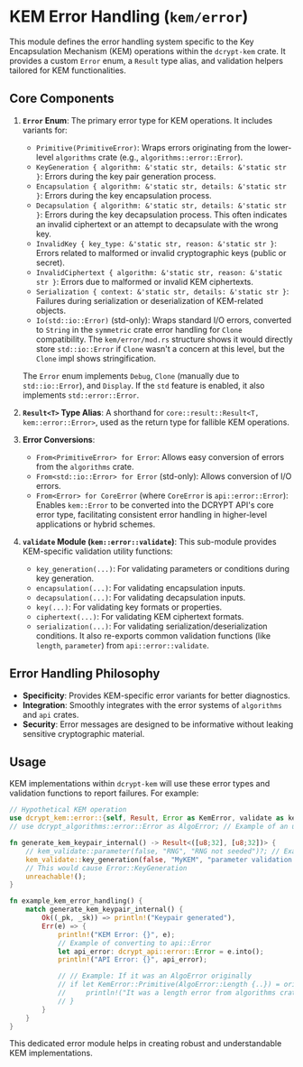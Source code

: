 # KEM Error Handling (`kem/error`)

This module defines the error handling system specific to the Key Encapsulation Mechanism (KEM) operations within the `dcrypt-kem` crate. It provides a custom `Error` enum, a `Result` type alias, and validation helpers tailored for KEM functionalities.

## Core Components

1.  **`Error` Enum**:
    The primary error type for KEM operations. It includes variants for:
    *   `Primitive(PrimitiveError)`: Wraps errors originating from the lower-level `algorithms` crate (e.g., `algorithms::error::Error`).
    *   `KeyGeneration { algorithm: &'static str, details: &'static str }`: Errors during the key pair generation process.
    *   `Encapsulation { algorithm: &'static str, details: &'static str }`: Errors during the key encapsulation process.
    *   `Decapsulation { algorithm: &'static str, details: &'static str }`: Errors during the key decapsulation process. This often indicates an invalid ciphertext or an attempt to decapsulate with the wrong key.
    *   `InvalidKey { key_type: &'static str, reason: &'static str }`: Errors related to malformed or invalid cryptographic keys (public or secret).
    *   `InvalidCiphertext { algorithm: &'static str, reason: &'static str }`: Errors due to malformed or invalid KEM ciphertexts.
    *   `Serialization { context: &'static str, details: &'static str }`: Failures during serialization or deserialization of KEM-related objects.
    *   `Io(std::io::Error)` (std-only): Wraps standard I/O errors, converted to `String` in the `symmetric` crate error handling for `Clone` compatibility. The `kem/error/mod.rs` structure shows it would directly store `std::io::Error` if `Clone` wasn't a concern at this level, but the `Clone` impl shows stringification.

    The `Error` enum implements `Debug`, `Clone` (manually due to `std::io::Error`), and `Display`. If the `std` feature is enabled, it also implements `std::error::Error`.

2.  **`Result<T>` Type Alias**:
    A shorthand for `core::result::Result<T, kem::error::Error>`, used as the return type for fallible KEM operations.

3.  **Error Conversions**:
    *   `From<PrimitiveError> for Error`: Allows easy conversion of errors from the `algorithms` crate.
    *   `From<std::io::Error> for Error` (std-only): Allows conversion of I/O errors.
    *   `From<Error> for CoreError` (where `CoreError` is `api::error::Error`): Enables `kem::Error` to be converted into the DCRYPT API's core error type, facilitating consistent error handling in higher-level applications or hybrid schemes.

4.  **`validate` Module (`kem::error::validate`)**:
    This sub-module provides KEM-specific validation utility functions:
    *   `key_generation(...)`: For validating parameters or conditions during key generation.
    *   `encapsulation(...)`: For validating encapsulation inputs.
    *   `decapsulation(...)`: For validating decapsulation inputs.
    *   `key(...)`: For validating key formats or properties.
    *   `ciphertext(...)`: For validating KEM ciphertext formats.
    *   `serialization(...)`: For validating serialization/deserialization conditions.
    It also re-exports common validation functions (like `length`, `parameter`) from `api::error::validate`.

## Error Handling Philosophy

-   **Specificity**: Provides KEM-specific error variants for better diagnostics.
-   **Integration**: Smoothly integrates with the error systems of `algorithms` and `api` crates.
-   **Security**: Error messages are designed to be informative without leaking sensitive cryptographic material.

## Usage

KEM implementations within `dcrypt-kem` will use these error types and validation functions to report failures. For example:

```rust
// Hypothetical KEM operation
use dcrypt_kem::error::{self, Result, Error as KemError, validate as kem_validate};
// use dcrypt_algorithms::error::Error as AlgoError; // Example of an underlying error

fn generate_kem_keypair_internal() -> Result<([u8;32], [u8;32])> {
    // kem_validate::parameter(false, "RNG", "RNG not seeded")?; // Example validation
    kem_validate::key_generation(false, "MyKEM", "parameter validation failed")?;
    // This would cause Error::KeyGeneration
    unreachable!();
}

fn example_kem_error_handling() {
    match generate_kem_keypair_internal() {
        Ok((_pk, _sk)) => println!("Keypair generated"),
        Err(e) => {
            println!("KEM Error: {}", e);
            // Example of converting to api::Error
            let api_error: dcrypt_api::error::Error = e.into();
            println!("API Error: {}", api_error);

            // // Example: If it was an AlgoError originally
            // if let KemError::Primitive(AlgoError::Length {..}) = original_kem_error {
            //     println!("It was a length error from algorithms crate!");
            // }
        }
    }
}
```

This dedicated error module helps in creating robust and understandable KEM implementations.